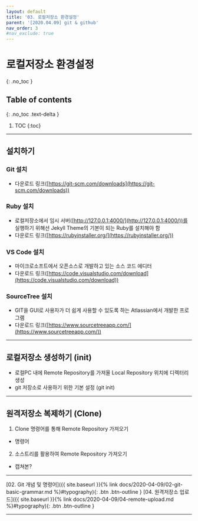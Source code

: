 ```yaml
---
layout: default
title: '03. 로컬저장소 환경설정'
parent: '[2020.04.09] git & github'
nav_order: 3
#nav_exclude: true
---
```


# 로컬저장소 환경설정
{: .no_toc }

## Table of contents
{: .no_toc .text-delta }

1. TOC
{:toc}

---

## 설치하기

### Git 설치
 - 다운로드 링크([https://git-scm.com/downloads](https://git-scm.com/downloads))

### Ruby 설치
 - 로컬저장소에서 임시 서버([http://127.0.0.1:4000/](http://127.0.0.1:4000/))를 실행하기 위해선 Jekyll Theme의 기본이 되는 Ruby를 설치해야 함
 - 다운로드 링크([https://rubyinstaller.org/](https://rubyinstaller.org/))

### VS Code 설치
 - 마이크로소프트에서 오픈소스로 개발하고 있는 소스 코드 에디터
 - 다운로드 링크([https://code.visualstudio.com/download](https://code.visualstudio.com/download))

### SourceTree 설치
 - GIT을 GUI로 사용자가 더 쉽게 사용할 수 있도록 하는 Atlassian에서 개발한 프로그램
 - 다운로드 링크([https://www.sourcetreeapp.com/](https://www.sourcetreeapp.com/))

---

## 로컬저장소 생성하기 (init)
 - 로컬PC 내에 Remote Repository를 가져올 Local Repository 위치에 디렉터리 생성
 - git 저장소로 사용하기 위한 기본 설정 (git init)

---

## 원격저장소 복제하기 (Clone)
 1. Clone 명령어를 통해 Remote Repository 가져오기
  - 명령어
 2. 소스트리를 활용하여 Remote Repository 가져오기
  - 캡쳐본?

---

[02. Git 개념 및 명령어]({{ site.baseurl }}{% link docs/2020-04-09/02-git-basic-grammar.md %}#typography){: .btn .btn-outline }
[04. 원격저장소 업로드]({{ site.baseurl }}{% link docs/2020-04-09/04-remote-upload.md %}#typography){: .btn .btn-outline }

---
